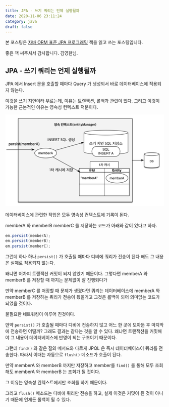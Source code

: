 ```yaml
---
title: JPA - 쓰기 쿼리는 언제 실행될까
date: 2020-11-06 23:11:24
category: java
draft: false
---
```


본 포스팅은 [자바 ORM 표준 JPA 프로그래밍](https://www.aladin.co.kr/shop/wproduct.aspx?itemid=62681446) 책을 읽고 쓰는 포스팅입니다.

좋은 책 써주셔서 감사합니다. 김영한님.

## JPA - 쓰기 쿼리는 언제 실행될까

JPA 에서 Insert 문을 호출할 때마다 Query 가 생성되서 바로 데이터베이스에 적용되지 않는다.

이것을 쓰기 지연이라 부르는데, 이유는 트랜잭션, 롤백과 관련이 있다. 그리고 이것이 가능한 근본적인 이유는 영속성 컨텍스트 덕분이다.

![](./images/2020-11-06-jpa.png)

데이터베이스에 관련한 작업은 모두 영속성 컨텍스트에 기록이 된다.

memberA 와 memberB memberC 를 저장하는 코드가 아래와 같이 있다고 하자.

```java
em.persist(memberA);
em.persist(memberB);
em.persist(memberC);
```

그런데 하나 하나 `persist()` 가 호출될 때마다 디비에 쿼리가 전송이 된다 해도 그 내용은 실제로 적용되지 않는다.

왜냐면 어차피 트랜잭션 커밋이 되지 않았기 때문이다. 그렇다면 memberA 와 memberB 를 저장할 때 까지는 문제없이 잘 진행되다가

만약 memberC 를 저장할 때 문제가 생겼다면 쿼리는 데이터베이스에 memberA 와 memberB 를 저장하는 쿼리가 전송이 됬을거고 그것은 롤백이 되어 의미없는 코드가 되었을 것이다.

불필요한 네트워킹이 이루어 진것이다.

만약 `persist()` 가 호출될 때마다 디비에 전송하지 않고 어느 한 곳에 모아둔 후 마지막에 전송하면 어떨까? 그래도 결과는 같다는 것을 알 수 있다. 왜냐면 트랜잭션을 커밋해야 그 내용이
데이터베이스에 반영이 되는 구조이기 때문이다.

그런데 `find()` 와 같은 질의 메서드와 다르게 JPQL 은 즉시 데이터베이스이 쿼리를 전송한다. 따라서 이때는 자동으로 `flush()` 메소드가 호출이 된다.

만약 memberA 와 memberB 까지만 저장하고 member를 `find()` 를 통해 모두 조회해도 memberA 와 memberB 는 조회가 될 것이다.

그 이유는 영속성 컨텍스트에서만 조회를 하기 때문이다.

그리고 `flush()` 메소드는 디비에 쿼리만 전송을 하고, 실제 이것은 커밋이 된 것이 아니기 때문에 언제든 롤백이 될 수 있다.
